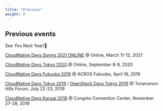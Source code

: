 ```yaml
---
title: "Previous"
weight: 4
---
```


## Previous events

See You Next Year!👋

[CloudNative Days Spring 2021 ONLINE](https://event.cloudnativedays.jp/cndo2021) @ Online, March 11-12, 2021

[CloudNative Days Tokyo 2020](https://event.cloudnativedays.jp/cndt2020) @ Online, September 8-9, 2020

[CloudNative Days Fukuoka 2019](https://old.cloudnativedays.jp/cndf2019/) @ ACROS Fukuoka, April 16, 2019

[CloudNative Days Tokyo 2019](https://old.cloudnativedays.jp/cndt2019/) / [OpenStack Days Tokyo 2019](http://openstackdays.com/) @ Toranomon Hills Forum, July 22-23, 2019

[CloudNative Days Kansai 2019](https://old.cloudnativedays.jp/cndk2019/) @ Congrès Convention Center, November 27-28, 2019

